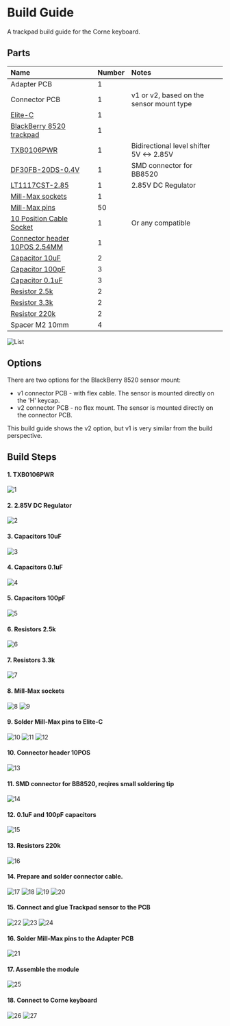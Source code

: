 # Build Guide

A trackpad build guide for the Corne keyboard.

## Parts
| Name | Number | Notes | 
|:-|:-|:-|
| Adapter PCB | 1 |
| Connector PCB | 1 | v1 or v2, based on the sensor mount type
| [Elite-C](https://keeb.io/products/elite-c-usb-c-pro-micro-replacement-arduino-compatible-atmega32u4) | 1 |
| [BlackBerry 8520 trackpad](https://www.ebay.com/i/281933297131) | 1 |
| [TXB0106PWR](https://www.digikey.com/product-detail/en/texas-instruments/TXB0106PWR/296-23759-1-ND/1951146) | 1 | Bidirectional level shifter 5V <-> 2.85V
| [DF30FB-20DS-0.4V](https://www.digikey.com/product-detail/en/hirose-electric-co-ltd/DF30FB-20DS-0.4V(82)/H11591CT-ND/1949227) | 1 | SMD connector for BB8520 
| [LT1117CST-2.85](https://www.digikey.com/product-detail/en/linear-technology/LT1117CST-2.85%23PBF/LT1117CST-2.85%23PBF-ND/890802) | 1 | 2.85V DC Regulator
| [Mill-Max sockets](https://www.digikey.com/product-detail/en/mill-max-manufacturing-corp/315-43-164-41-003000/ED4764-64-ND/1212143) | 1 |
| [Mill-Max pins](https://www.digikey.com/product-detail/en/mill-max-manufacturing-corp/3320-0-00-15-00-00-03-0/ED1134-ND/4147392) | 50 |
| [10 Position Cable Socket](https://www.digikey.com/product-detail/en/samtec-inc/IDSD-05-D-20.00-T/SAM8929-ND/3679935) | 1 | Or any compatible
| [Connector header 10POS 2.54MM](https://www.digikey.com/product-detail/en/amphenol-icc-fci/67997-410HLF/609-3243-ND/1878475) | 1 |
| [Capacitor 10uF](https://www.digikey.com/product-detail/en/kemet/T491C106K010AT/399-3731-1-ND/819056) | 2 |
| [Capacitor 100pF](https://www.digikey.com/product-detail/en/samsung-electro-mechanics/CL21C101JC61PNC/1276-2569-1-ND/3890655) | 3 |
| [Capacitor 0.1uF](https://www.digikey.com/product-detail/en/kemet/C0805X104K4RACTU/399-5331-1-ND/1842310) | 3 |
| [Resistor 2.5k](https://www.digikey.com/product-detail/en/vishay-thin-film/PTN0805E2501BST1/764-1508-1-ND/7103292) | 2 |
| [Resistor 3.3k](https://www.digikey.com/product-detail/en/panasonic-electronic-components/ERJ-PB6B3301V/P20651CT-ND/6214906) | 2 |
| [Resistor 220k](https://www.digikey.com/product-detail/en/panasonic-electronic-components/ERA-6AEB224V/P220KDACT-ND/1466003) | 2 |
| Spacer M2 10mm | 4 |

![List](https://user-images.githubusercontent.com/8005242/55285775-b28e5800-5346-11e9-8c32-920e328bca29.JPG)

## Options
There are two options for the BlackBerry 8520 sensor mount:
- v1 connector PCB - with flex cable. The sensor is mounted directly on the 'H' keycap.
- v2 connector PCB - no flex mount. The sensor is mounted directly on the connector PCB.

This build guide shows the v2 option, but v1 is very similar from the build perspective.

## Build Steps

#### 1. TXB0106PWR
![1](https://user-images.githubusercontent.com/8005242/55286152-b45b1a00-534c-11e9-92e7-a0a4ce89b9d1.JPG)

#### 2. 2.85V DC Regulator
![2](https://user-images.githubusercontent.com/8005242/55286153-b45b1a00-534c-11e9-8970-07a5e1bbaec8.JPG)

#### 3. Capacitors 10uF
![3](https://user-images.githubusercontent.com/8005242/55286154-b45b1a00-534c-11e9-953f-c5bd2d4f7251.JPG)

#### 4. Capacitors 0.1uF
![4](https://user-images.githubusercontent.com/8005242/55286155-b45b1a00-534c-11e9-9d50-7289af5e4da7.JPG)

#### 5. Capacitors 100pF
![5](https://user-images.githubusercontent.com/8005242/55286156-b45b1a00-534c-11e9-826a-aa754bbfc532.JPG)

#### 6. Resistors 2.5k
![6](https://user-images.githubusercontent.com/8005242/55286157-b4f3b080-534c-11e9-923a-f740519a293c.JPG)

#### 7. Resistors 3.3k
![7](https://user-images.githubusercontent.com/8005242/55286158-b4f3b080-534c-11e9-87e9-add114edfdd1.JPG)

#### 8. Mill-Max sockets
![8](https://user-images.githubusercontent.com/8005242/55286159-b4f3b080-534c-11e9-9516-7537df99b1c7.JPG)
![9](https://user-images.githubusercontent.com/8005242/55286160-b58c4700-534c-11e9-81f5-a58333e14482.JPG)

#### 9. Solder Mill-Max pins to Elite-C
![10](https://user-images.githubusercontent.com/8005242/55286161-b58c4700-534c-11e9-9168-623ee257b967.JPG)
![11](https://user-images.githubusercontent.com/8005242/55286162-b58c4700-534c-11e9-9efb-fe647e5982fb.JPG)
![12](https://user-images.githubusercontent.com/8005242/55286164-b624dd80-534c-11e9-8195-a4a91b826c4f.JPG)

#### 10. Connector header 10POS
![13](https://user-images.githubusercontent.com/8005242/55286165-b624dd80-534c-11e9-99c6-a88c51486a18.JPG)

#### 11. SMD connector for BB8520, reqires small soldering tip
![14](https://user-images.githubusercontent.com/8005242/55286166-b6bd7400-534c-11e9-9298-4bff27a99309.JPG)

#### 12. 0.1uF and 100pF capacitors 
![15](https://user-images.githubusercontent.com/8005242/55286167-b6bd7400-534c-11e9-97d9-6d7388963aed.JPG)

#### 13. Resistors 220k
![16](https://user-images.githubusercontent.com/8005242/55286168-b6bd7400-534c-11e9-823e-ff1ebb3b0707.JPG)

#### 14. Prepare and solder connector cable.
![17](https://user-images.githubusercontent.com/8005242/55286169-b7560a80-534c-11e9-85f0-7da56cfa428e.JPG)
![18](https://user-images.githubusercontent.com/8005242/55286171-b7560a80-534c-11e9-8c57-db8f35981fe6.JPG)
![19](https://user-images.githubusercontent.com/8005242/55286172-b7560a80-534c-11e9-9382-518e60418033.JPG)
![20](https://user-images.githubusercontent.com/8005242/55286173-b7eea100-534c-11e9-99b8-4013a56d7e59.JPG)

#### 15. Connect and glue Trackpad sensor to the PCB
![22](https://user-images.githubusercontent.com/8005242/55286175-b8873780-534c-11e9-95e3-2c2e075c4750.JPG)
![23](https://user-images.githubusercontent.com/8005242/55286176-b8873780-534c-11e9-829f-9be68c4ec8e6.JPG)
![24](https://user-images.githubusercontent.com/8005242/55286177-b91fce00-534c-11e9-91d0-e0b70364a1cb.JPG)

#### 16. Solder Mill-Max pins to the Adapter PCB
![21](https://user-images.githubusercontent.com/8005242/55286174-b7eea100-534c-11e9-8534-2cbc675a0996.JPG)

#### 17. Assemble the module
![25](https://user-images.githubusercontent.com/8005242/55286178-b91fce00-534c-11e9-9dd3-ac4dc086ab2a.JPG)

#### 18. Connect to Corne keyboard
![26](https://user-images.githubusercontent.com/8005242/55286179-b91fce00-534c-11e9-9434-f2b575b2b1d0.JPG)
![27](https://user-images.githubusercontent.com/8005242/55286180-b9b86480-534c-11e9-8c8a-0b9ddae888fb.JPG)

